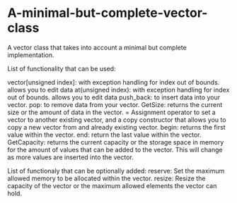 # A-minimal-but-complete-vector-class
A vector class that takes into account a minimal but complete implementation.


List of functionality that can be used:

vector[unsigned index]: with exception handling for index out of bounds. allows you to edit data
at(unsigned index): with exception handling for index out of bounds. allows you to edit data
push_back: to insert data into your vector.
pop: to remove data from your vector.
GetSize: returns the current size or the amount of data in the vector.
= Assignment operator to set a vector to another existing vector, and a copy constructor that allows you to copy a new vector from and already existing vector.
begin: returns the first value within the vector.
end: return the last value within the vector.
GetCapacity: returns the current capacity or the storage space in memory for the amount of values that can be added to the vector. This will change as more values are inserted into the vector.

List of functionaly that can be optionally added:
reserve: Set the maximum allowed memory to be allocated within the vector.
resize: Resize the capacity of the vector or the maximum allowed elements the vector can hold.




